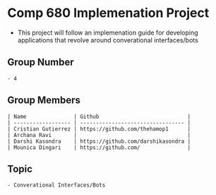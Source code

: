 # Comp 680 Implemenation Project

- This project will follow an implemenation guide for developing applications that revolve around converational interfaces/bots

## Group Number

    - 4

## Group Members

    | Name               | Github                            |
    | ------------------ | --------------------------------- |
    | Cristian Gutierrez | https://github.com/thehamop1      |
    | Archana Ravi       |                                   |
    | Darshi Kasondra    | https://github.com/darshikasondra |              
    | Mounica Dingari    | https://github.com/               |

## Topic

    - Converational Interfaces/Bots

